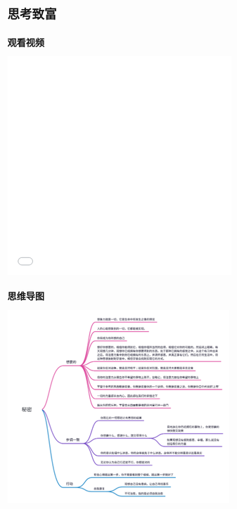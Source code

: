 # 思考致富

## 观看视频
<iframe height=498 width=510 src="//player.bilibili.com/player.html?aid=540468773&bvid=BV1Ri4y1t7jv&cid=185092706&page=1" scrolling="no" border="0" frameborder="no" framespacing="0" allowfullscreen="true"> </iframe>

## 思维导图
![点击查看思维导图](asset/secret.svg)
















